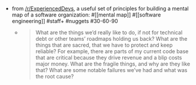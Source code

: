- from [/r/ExperiencedDevs](https://www.reddit.com/r/ExperiencedDevs/comments/1eozmgb/whats_your_runbook_when_joining_a_new_company_as/), a useful set of principles for building a mental map of a software organization: #[[mental map]] #[[software engineering]] #staff+ #nuggets #30-60-90
	- > What are the things we’d really like to do, if not for technical debt or other teams’ roadmaps holding us back?
	  What are the things that are sacred, that we have to protect and keep reliable? For example, there are parts of my current code base that are critical because they drive revenue and a blip costs major money.
	  What are the fragile things, and why are they like that?
	  What are some notable failures we’ve had and what was the root cause?